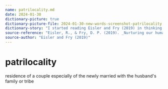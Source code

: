 ```yaml
---
name: patrilocality.md
date: 2024-01-30
dictionary-picture: true
dictionary-picture-file: 2024-01-30-new-words-screenshot-patrilocality.jpeg
dictionary-story: "I started reading Eisler and Fry (2019) in thinking about using partnership as a model for considering my dissertation research. I ended up going in a different direction, but I wanted to come back to this topic. Some of it is hard to read, but important."
source-reference: "Eisler, R., & Fry, D. P. (2019). _Nurturing our humanity: How domination and partnership shape our brains, lives, and future_. Oxford University Press."
source-author: "Eisler and Fry (2019)"
---
```


# patrilocality

residence of a couple especially of the newly married with the husband's family or tribe